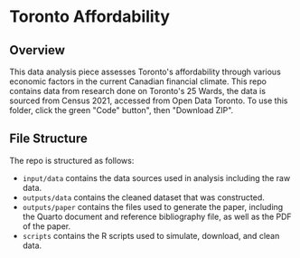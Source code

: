 # Toronto Affordability

## Overview

This data analysis piece assesses Toronto's affordability through various economic factors in the current Canadian financial climate. 
This repo contains data from research done on Toronto's 25 Wards, the data is sourced from Census 2021, accessed from Open Data Toronto.
To use this folder, click the green "Code" button", then "Download ZIP". 

## File Structure

The repo is structured as follows:

-   `input/data` contains the data sources used in analysis including the raw data.
-   `outputs/data` contains the cleaned dataset that was constructed.
-   `outputs/paper` contains the files used to generate the paper, including the Quarto document and reference bibliography file, as well as the PDF of the paper. 
-   `scripts` contains the R scripts used to simulate, download, and clean data.


